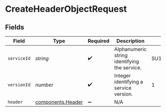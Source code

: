 # CreateHeaderObjectRequest


## Fields

| Field                                              | Type                                               | Required                                           | Description                                        | Example                                            |
| -------------------------------------------------- | -------------------------------------------------- | -------------------------------------------------- | -------------------------------------------------- | -------------------------------------------------- |
| `serviceId`                                        | *string*                                           | :heavy_check_mark:                                 | Alphanumeric string identifying the service.       | SU1Z0isxPaozGVKXdv0eY                              |
| `versionId`                                        | *number*                                           | :heavy_check_mark:                                 | Integer identifying a service version.             | 1                                                  |
| `header`                                           | [components.Header](../../models/shared/header.md) | :heavy_minus_sign:                                 | N/A                                                |                                                    |